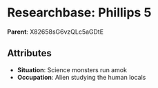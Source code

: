 # Researchbase: Phillips 5

**Parent**: X82658sG6vzQLc5aGDtE

## Attributes
- **Situation**: Science monsters run amok
- **Occupation**: Alien studying the human locals

